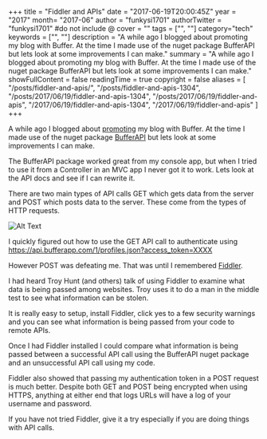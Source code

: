 +++
title = "Fiddler and APIs"
date = "2017-06-19T20:00:45Z"
year = "2017"
month= "2017-06"
author = "funkysi1701"
authorTwitter = "funkysi1701" #do not include @
cover = ""
tags = ["", ""]
category="tech"
keywords = ["", ""]
description = "A while ago I blogged about promoting my blog with Buffer. At the time I made use of the nuget package BufferAPI but lets look at some improvements I can make."
summary = "A while ago I blogged about promoting my blog with Buffer. At the time I made use of the nuget package BufferAPI but lets look at some improvements I can make."
showFullContent = false
readingTime = true
copyright = false
aliases = [
    "/posts/fiddler-and-apis/",
    "/posts/fiddler-and-apis-1304",
    "/posts/2017/06/19/fiddler-and-apis-1304",
    "/posts/2017/06/19/fiddler-and-apis",
    "/2017/06/19/fiddler-and-apis-1304",
    "/2017/06/19/fiddler-and-apis"
]
+++

A while ago I blogged about [promoting](https://www.funkysi1701.com/2017/04/17/automation-promotion/) my blog with Buffer. At the time I made use of the nuget package [BufferAPI](https://www.nuget.org/packages/BufferAPI/) but lets look at some improvements I can make.

The BufferAPI package worked great from my console app, but when I tried to use it from a Controller in an MVC app I never got it to work. Lets look at the API docs and see if I can rewrite it.

There are two main types of API calls GET which gets data from the server and POST which posts data to the server. These come from the types of HTTP requests.  

![Alt Text](https://dev-to-uploads.s3.amazonaws.com/uploads/articles/6wozrfdoqvtjaoxs7j1v.jpg)

I quickly figured out how to use the GET API call to authenticate using https://api.bufferapp.com/1/profiles.json?access_token=XXXX

However POST was defeating me. That was until I remembered [Fiddler](http://www.telerik.com/fiddler).

I had heard Troy Hunt (and others) talk of using Fiddler to examine what data is being passed among websites. Troy uses it to do a man in the middle test to see what information can be stolen.

It is really easy to setup, install Fiddler, click yes to a few security warnings and you can see what information is being passed from your code to remote APIs.

Once I had Fiddler installed I could compare what information is being passed between a successful API call using the BufferAPI nuget package and an unsuccessful API call using my code.

Fiddler also showed that passing my authentication token in a POST request is much better. Despite both GET and POST being encrypted when using HTTPS, anything at either end that logs URLs will have a log of your username and password.

If you have not tried Fiddler, give it a try especially if you are doing things with API calls.
